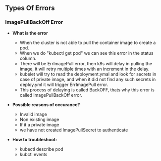 ## Types Of Errors

### ImagePullBackOff Error

  - **What is the error**
       - When the cluster is not able to pull the container image to create a pod.
       - When we do "kubectl get pod" we can see this error in the status column.
       - There will be ErrImagePull error, then k8s will delay in pulling the image, it will retry multiple times with an increment in the delay.
       - kubelet will try to read the deployment.ymal and look for secrets in case of private image, and when it did not find any such secrets in deploy.yml it will trigger ErrImagePull error.
       - This process of delaying is called BackOFF, thats why this error is called ImagePullBackOff error.
    
  - **Possible reasons of occurance?**
       - Invalid image
       - Non existing image
       - If it a private image
       - we have not created ImagePullSecret to authenticate
    
  - **How to troubleshoot:**
       - kubectl describe pod
       - kubctl events

  

